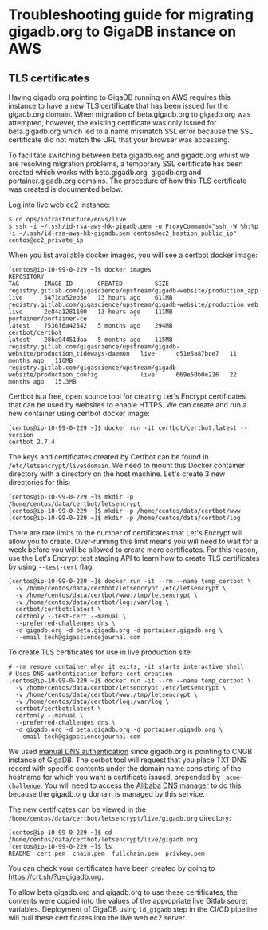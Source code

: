 # Troubleshooting guide for migrating gigadb.org to GigaDB instance on AWS

## TLS certificates

Having gigadb.org pointing to GigaDB running on AWS requires this instance to
have a new TLS certificate that has been issued for the gigadb.org domain. When 
migration of beta.gigadb.org to gigadb.org was attempted, however, the existing
certificate was only issued for beta.gigadb.org which led to a name mismatch SSL
error because the SSL certificate did not match the URL that your browser was
accessing.

To facilitate switching between beta.gigadb.org and gigadb.org whilst we are
resolving migration problems, a temporary SSL certificate has been created which
works with beta.gigadb.org, gigadb.org and portainer.gigadb.org domains. The
procedure of how this TLS certificate was created is documented below.

Log into live web ec2 instance:
```
$ cd ops/infrastructure/envs/live
$ ssh -i ~/.ssh/id-rsa-aws-hk-gigadb.pem -o ProxyCommand="ssh -W %h:%p -i ~/.ssh/id-rsa-aws-hk-gigadb.pem centos@ec2_bastion_public_ip" centos@ec2_private_ip
```

When you list available docker images, you will see a certbot docker image:
```
[centos@ip-10-99-0-229 ~]$ docker images
REPOSITORY                                                                           TAG       IMAGE ID       CREATED         SIZE
registry.gitlab.com/gigascience/upstream/gigadb-website/production_app               live      5471da52eb3e   13 hours ago    611MB
registry.gitlab.com/gigascience/upstream/gigadb-website/production_web               live      2e84a1281100   13 hours ago    111MB
portainer/portainer-ce                                                               latest    7536f6a42542   5 months ago    294MB
certbot/certbot                                                                      latest    28ba94451daa   5 months ago    115MB
registry.gitlab.com/gigascience/upstream/gigadb-website/production_tideways-daemon   live      c51e5a87bce7   11 months ago   116MB
registry.gitlab.com/gigascience/upstream/gigadb-website/production_config            live      669e50b0e226   22 months ago   15.3MB
```

Certbot is a free, open source tool for creating Let's Encrypt certificates that
can be used by websites to enable HTTPS. We can create and run a new container
using certbot docker image:
```
[centos@ip-10-99-0-229 ~]$ docker run -it certbot/certbot:latest --version
certbot 2.7.4
```

The keys and certificates created by Certbot can be found in `/etc/letsencrypt/live$domain`.
We need to mount this Docker container directory with a directory on the host
machine. Let's create 3 new directories for this:
```
[centos@ip-10-99-0-229 ~]$ mkdir -p /home/centos/data/certbot/letsencrypt
[centos@ip-10-99-0-229 ~]$ mkdir -p /home/centos/data/certbot/www
[centos@ip-10-99-0-229 ~]$ mkdir -p /home/centos/data/certbot/log
```

There are rate limits to the number of certificates that Let's Encrypt will
allow you to create. Over-running this limit means you will need to wait for a
week before you will be allowed to create more certificates. For this reason, 
use the Let's Encrypt test staging API to learn how to create TLS certificates
by using `--test-cert` flag:
```
[centos@ip-10-99-0-229 ~]$ docker run -it --rm --name temp_certbot \
  -v /home/centos/data/certbot/letsencrypt:/etc/letsencrypt \
  -v /home/centos/data/certbot/www:/tmp/letsencrypt \
  -v /home/centos/data/certbot/log:/var/log \
  certbot/certbot:latest \
  certonly --test-cert --manual \
  --preferred-challenges dns \
  -d gigadb.org -d beta.gigadb.org -d portainer.gigadb.org \
  --email tech@gigasciencejournal.com
```

To create TLS certificates for use in live production site:
```
# -rm remove container when it exits, -it starts interactive shell
# Uses DNS authentication before cert creation
[centos@ip-10-99-0-229 ~]$ docker run -it --rm --name temp_certbot \
  -v /home/centos/data/certbot/letsencrypt:/etc/letsencrypt \
  -v /home/centos/data/certbot/www:/tmp/letsencrypt \
  -v /home/centos/data/certbot/log:/var/log \
  certbot/certbot:latest \
  certonly --manual \
  --preferred-challenges dns \
  -d gigadb.org -d beta.gigadb.org -d portainer.gigadb.org \
  --email tech@gigasciencejournal.com
```

We used [manual DNS authentication](https://eff-certbot.readthedocs.io/en/stable/using.html#manual)
since gigadb.org is pointing to CNGB instance of GigaDB. The cerbot tool will 
request that you place TXT DNS record with specific contents under the domain 
name consisting of the hostname for which you want a certificate issued, 
prepended by `_acme-challenge`. You will need to access the [Alibaba DNS manager](https://www.alibabacloud.com)
to do this because the gigadb.org domain is managed by this service.

The new certificates can be viewed in the `/home/centos/data/certbot/letsencrypt/live/gigadb.org`
directory:
```
[centos@ip-10-99-0-229 ~]$ cd /home/centos/data/certbot/letsencrypt/live/gigadb.org
[centos@ip-10-99-0-229 ~]$ ls
README  cert.pem  chain.pem  fullchain.pem  privkey.pem
```

You can check your certificates have been created by going to https://crt.sh/?q=gigadb.org.

To allow beta.gigadb.org and gigadb.org to use these certificates, the contents
were copied into the values of the appropriate live Gitlab secret variables.
Deployment of GigaDB using `ld_gigadb` step in the CI/CD pipeline will pull
these certificates into the live web ec2 server.

